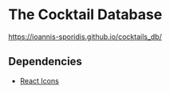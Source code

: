 # The Cocktail Database

https://ioannis-sporidis.github.io/cocktails_db/

## Dependencies

- [React Icons](https://react-icons.github.io/react-icons/)
